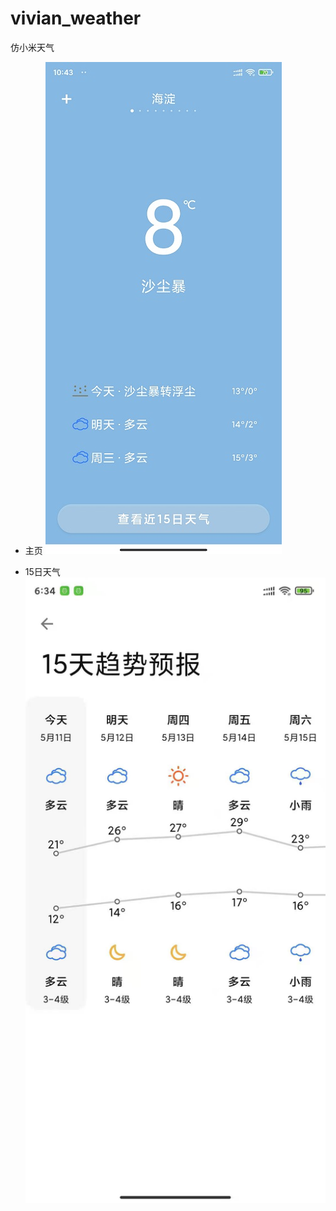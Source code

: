 # vivian_weather
 仿小米天气
- 主页
![HomePage](https://github.com/vivian0517/vivian_weather/blob/47d99bf7b284b235a1d7d74523fb79bc5a406d5e/pic/Screenshot_2021-03-15-22-43-36-563_com.vivian.wea.jpg?raw=true)

- 15日天气
![15日天气](https://github.com/vivian0517/vivian_weather/blob/main/pic/Screenshot_2021-03-15-22-45-13-055_com.vivian.wea.jpg?raw=true)
